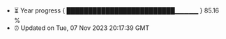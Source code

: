 - ⏳ Year progress { █████████████████████████▁▁▁▁▁ } 85.16 %
- ⏰ Updated on Tue, 07 Nov 2023 20:17:39 GMT

